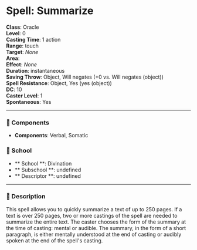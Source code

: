 
# Spell: Summarize
**Class**: Oracle  
**Level**: 0  
**Casting Time**: 1 action  
**Range**: touch  
**Target**: _None_  
**Area**:   
**Effect**: _None_  
**Duration**: instantaneous  
**Saving Throw**: Object, Will negates (+0 vs. Will negates (object))  
**Spell Resistance**: Object, Yes (yes (object))  
**DC**: 10  
**Caster Level**: 1  
**Spontaneous**: Yes

---

### 🔮 Components
- **Components**: Verbal, Somatic

### 🏫 School
- ** School **: Divination
- ** Subschool **: undefined
- ** Descriptor **: undefined
---

### 📜 Description
This spell allows you to quickly summarize a text of up to 250 pages. If a text is over 250 pages, two or more castings of the spell are needed to summarize the entire text. The caster chooses the form of the summary at the time of casting: mental or audible. The summary, in the form of a short paragraph, is either mentally understood at the end of casting or audibly spoken at the end of the spell's casting.
